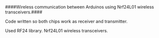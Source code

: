 ####Wireless communication between Arduinos using Nrf24L01 wireless transceivers.####

Code written so both chips work as receiver and transmitter.

Used RF24 library. Nrf24L01 wireless transceivers.

